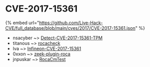 # CVE-2017-15361
{% embed url="https://github.com/Live-Hack-CVE/full_database/blob/main/cves/2017/CVE-2017-15361.json" %}

* nsacyber ~> [Detect-CVE-2017-15361-TPM](https://www.alice-snow.ru/2017/database/cve-2017-15361/detect-cve-2017-15361-tpm-nsacyber)
* titanous ~> [rocacheck](https://www.alice-snow.ru/2017/database/cve-2017-15361/rocacheck-titanous)
* lva ~> [Infineon-CVE-2017-15361](https://www.alice-snow.ru/2017/database/cve-2017-15361/infineon-cve-2017-15361-lva)
* 0xxon ~> [zeek-plugin-roca](https://www.alice-snow.ru/2017/database/cve-2017-15361/zeek-plugin-roca-0xxon)
* jnpuskar ~> [RocaCmTest](https://www.alice-snow.ru/2017/database/cve-2017-15361/rocacmtest-jnpuskar)